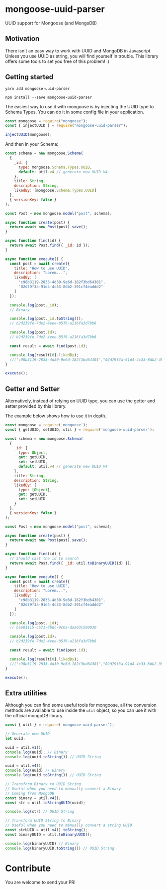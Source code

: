 # mongoose-uuid-parser

UUID support for Mongoose (and MongoDB)

## Motivation

There isn't an easy way to work with UUID and MongoDB in Javascript. Unless you use UUID as string, you will find yourself in trouble. This library offers some tools to set you free of this problem! :)

## Getting started

```
yarn add mongoose-uuid-parser

npm install --save mongoose-uuid-parser
```

The easiest way to use it with mongoose is by injecting the UUID type to Schema Types. You can do it in some config file in your application.

```js
const mongoose = require("mongoose");
const { injectUUID } = require("mongoose-uuid-parser");

injectUUID(mongoose);
```

And then in your Schema:

```js
const schema = new mongoose.Schema(
  {
    _id: {
      type: mongoose.Schema.Types.UUID,
      default: util.v4 // generate new UUID V4
    },
    title: String,
    description: String,
    likedBy: [mongoose.Schema.Types.UUID]
  },
  { versionKey: false }
);

const Post = new mongoose.model("post", schema);

async function create(post) {
  return await new Post(post).save();
}

async function find(id) {
  return await Post.find({ _id: id });
}

async function execute() {
  const post = await create({
    title: "How to use UUID",
    description: "Lorem...",
    likedBy: [
      "c98b3119-2833-4d30-9e6d-182f3bd64301", 
      "02d79f3a-91d4-4c33-8db2-391cf4eaddd2"
    ]
  });

  console.log(post._id);
  // Binary

  console.log(post._id.toString());
  // b2d239fe-7de2-4eee-85f6-a216fa3d7bb6

  console.log(post.id);
  // b2d239fe-7de2-4eee-85f6-a216fa3d7bb6

  const result = await find(post.id);

  console.log(result[0].likedBy);
  //["c98b3119-2833-4d30-9e6d-182f3bd64301","02d79f3a-91d4-4c33-8db2-391cf4eaddd2"]
}

execute();
```

## Getter and Setter

Alternatively, instead of relying on UUID type, you can use the getter and setter provided by this library. 

The example below shows how to use it in depth.

```js
const mongoose = require('mongoose');
const { getUUID, setUUID, util } = require('mongoose-uuid-parser');

const schema = new mongoose.Schema(
  {
    _id: {
      type: Object,
      get: getUUID,
      set: setUUID,
      default: util.v4 // generate new UUID V4
    },
    title: String,
    description: String,
    likedBy: {
      type: [Object],
      get: getUUID,
      set: setUUID
    }
  },
  { versionKey: false }
);

const Post = new mongoose.model("post", schema);

async function create(post) {
  return await new Post(post).save();
}

async function find(id) {
  // Should cast the id to search
  return await Post.find({ _id: util.toBinaryUUID(id) });
}

async function execute() {
  const post = await create({
    title: "How to use UUID",
    description: "Lorem...",
    likedBy: [
      "c98b3119-2833-4d30-9e6d-182f3bd64301", 
      "02d79f3a-91d4-4c33-8db2-391cf4eaddd2"
    ]
  });

  console.log(post._id);
  // bae01115-c571-4bdc-9c0a-daa03c500030

  console.log(post.id);
  // b2d239fe-7de2-4eee-85f6-a216fa3d7bb6

  const result = await find(post.id);

  console.log(result[0].likedBy);
  //["c98b3119-2833-4d30-9e6d-182f3bd64301","02d79f3a-91d4-4c33-8db2-391cf4eaddd2"]
}

execute();
```

## Extra utilities

Although you can find some useful tools for mongoose, all the conversion methods are available to use inside the `util` object, so you can use it with the official mongoDB library.

```js
const { util } = require('mongoose-uuid-parser');

// Generate new UUID
let uuid;

uuid = util.v1();
console.log(uuid); // Binary
console.log(uuid.toString()) // UUID String

uuid = util.v4();
console.log(uuid) // Binary
console.log(uuid.toString()) // UUID String

// Transform Binary to UUID String
// Useful when you need to manually convert a Binary
// Coming from MongoDB
const binary = util.v4();
const str = util.toStringUUID(uuid);

console.log(str) // UUID String

// Transform UUID String to Binary
// Useful when you need to manually convert a string UUID
const strUUID = util.v4().toString();
const binaryUUID = util.toBinaryUUID();

console.log(binaryUUID) // Binary
console.log(binaryUUID.toString()) // UUID String
```

# Contribute

You are welcome to send your PR! 